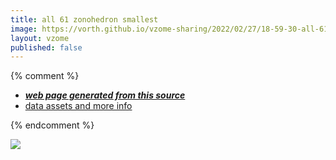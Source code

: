 ```yaml
---
title: all 61 zonohedron smallest
image: https://vorth.github.io/vzome-sharing/2022/02/27/18-59-30-all-61-zonohedron-smallest/all-61-zonohedron-smallest.png
layout: vzome
published: false
---
```


{% comment %}
 - [***web page generated from this source***][post]
 - [data assets and more info][github]

[post]: <https://vorth.github.io/vzome-sharing/2022/02/27/all-61-zonohedron-smallest-18-59-30.html>
[github]: <https://github.com/vorth/vzome-sharing/tree/main/2022/02/27/18-59-30-all-61-zonohedron-smallest/>
{% endcomment %}

<vzome-viewer style="width: 100%; height: 65vh;"
       src="https://vorth.github.io/vzome-sharing/2022/02/27/18-59-30-all-61-zonohedron-smallest/all-61-zonohedron-smallest.vZome" >
  <img src="https://vorth.github.io/vzome-sharing/2022/02/27/18-59-30-all-61-zonohedron-smallest/all-61-zonohedron-smallest.png" />
</vzome-viewer>
